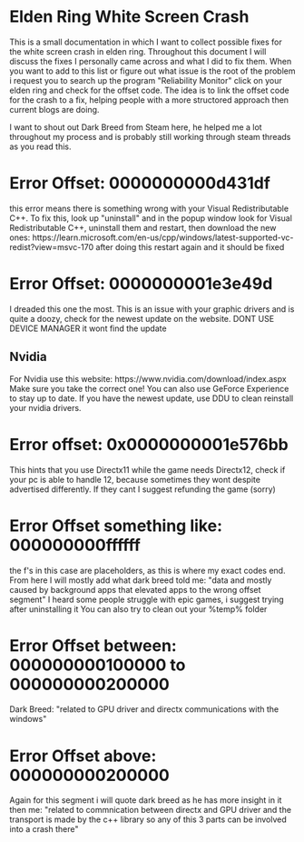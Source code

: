# Elden Ring White Screen Crash
This is a small documentation in which I want to collect possible fixes for the white screen crash in elden ring.
Throughout this document I will discuss the fixes I personally came across and what I did to fix them.
When you want to add to this list or figure out what issue is the root of the problem i request you to search up the program "Reliability Monitor" click on your elden ring and check for the offset code.
The idea is to link the offset code for the crash to a fix, helping people with a more structored approach then current blogs are doing.

I want to shout out Dark Breed from Steam here, he helped me a lot throughout my process and is probably still working through steam threads as you read this.

<h1>Error Offset: 0000000000d431df</h1>
this error means there is something wrong with your Visual Redistributable C++. To fix this, look up "uninstall" and in the popup window look for Visual Redistributable C++, uninstall them and restart, then download the new ones:
https://learn.microsoft.com/en-us/cpp/windows/latest-supported-vc-redist?view=msvc-170
after doing this restart again and it should be fixed

<h1>Error Offset: 0000000001e3e49d</h1>
I dreaded this one the most. This is an issue with your graphic drivers and is quite a doozy, check for the newest update on the website. DONT USE DEVICE MANAGER it wont find the update

<h2>Nvidia</h2>
For Nvidia use this website: https://www.nvidia.com/download/index.aspx
Make sure you take the correct one!
You can also use GeForce Experience to stay up to date.
If you have the newest update, use DDU to clean reinstall your nvidia drivers.

<h1>Error offset: 0x0000000001e576bb</h1>
This hints that you use Directx11 while the game needs Directx12, check if your pc is able to handle 12, because sometimes they wont despite advertised differently. If they cant I suggest refunding the game (sorry)

<h1>Error Offset something like: 000000000ffffff</h1>
the f's in this case are placeholders, as this is where my exact codes end. From here I will mostly add what dark breed told me:
"data and mostly caused by background apps that elevated apps to the wrong offset segment"
I heard some people struggle with epic games, i suggest trying after uninstalling it
You can also try to clean out your %temp% folder

<h1>Error Offset between: 000000000100000 to 000000000200000</h1>
Dark Breed: "related to GPU driver and directx communications with the windows"

<h1>Error Offset above: 000000000200000</h1>
Again for this segment i will quote dark breed as he has more insight in it then me:
"related to commnication between directx and GPU driver and the transport is made by the c++ library so any of this 3 parts can be involved into a crash there"


